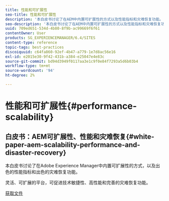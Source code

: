 ```yaml
---
title: 性能和可扩展性
seo-title: 性能和可扩展性
description: '本白皮书讨论了在AEM中内置可扩展性的方式以及性能指标和灾难恢复功能。  '
seo-description: '本白皮书讨论了在AEM中内置可扩展性的方式以及性能指标和灾难恢复功能。  '
uuid: 709ed651-534d-4b80-8f9b-ac99669f6f61
contentOwner: User
products: SG_EXPERIENCEMANAGER/6.4/SITES
content-type: reference
topic-tags: best-practices
discoiquuid: c64fa860-92ef-4b47-a779-1e7d8ac56e16
exl-id: e2015e30-9f42-431b-a384-e25047e4e83c
source-git-commit: bd94d3949f0117aa3e1c9f0e84f7293a5d6b03b4
workflow-type: tm+mt
source-wordcount: '94'
ht-degree: 2%

---
```


# 性能和可扩展性{#performance-scalability}

## 白皮书：AEM可扩展性、性能和灾难恢复{#white-paper-aem-scalability-performance-and-disaster-recovery}

本白皮书讨论了在Adobe Experience Manager中内置可扩展性的方式，以及出色的性能指标和出色的灾难恢复功能。

灵活、可扩展的平台，可促进技术敏捷性、高性能和完善的灾难恢复功能。

[获取文件](assets/aem_scalability_whitepaperfinal-06122015je.pdf)
